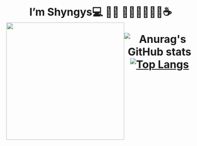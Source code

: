 <h1 align="center">I’m Shyngys💻 🧑‍💻 🏌🏻‍♂️🏃🏻‍♂️☕️

<div align="center" style="display: flex;">
<img src='https://leetcode.com/u/NaNam1i1/?theme=dark&ext=contest&border=0' height=315px> </img>

![Anurag's GitHub stats](https://github-readme-stats.vercel.app/api?username=triixoo&show_icons=true&theme=tokyonight)
[![Top Langs](https://github-readme-stats.vercel.app/api/top-langs/?username=triixoo&layout=donut)](https://github.com/triixoo/github-readme-stats)


